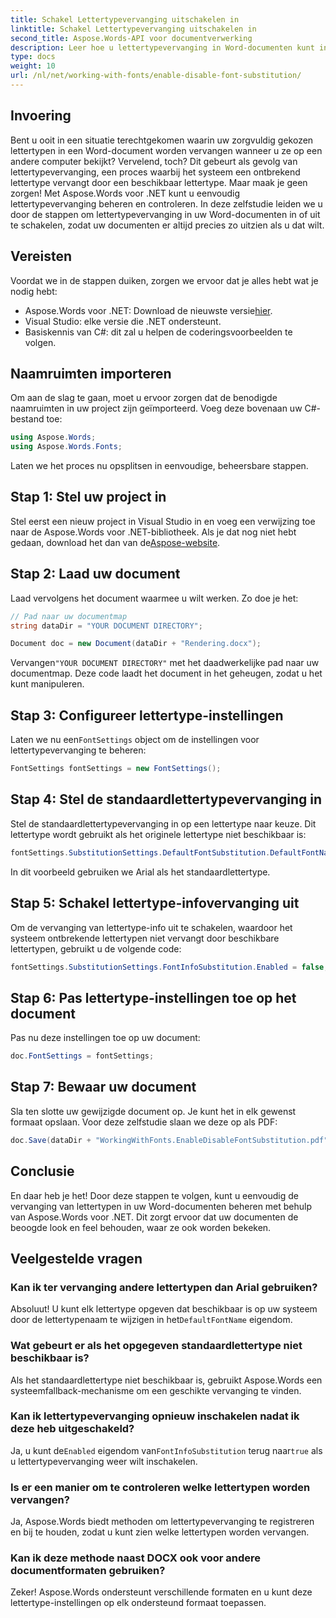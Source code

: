 ```yaml
---
title: Schakel Lettertypevervanging uitschakelen in
linktitle: Schakel Lettertypevervanging uitschakelen in
second_title: Aspose.Words-API voor documentverwerking
description: Leer hoe u lettertypevervanging in Word-documenten kunt in- of uitschakelen met Aspose.Words voor .NET. Zorg ervoor dat uw documenten er op alle platforms consistent uitzien.
type: docs
weight: 10
url: /nl/net/working-with-fonts/enable-disable-font-substitution/
---
```

## Invoering

Bent u ooit in een situatie terechtgekomen waarin uw zorgvuldig gekozen lettertypen in een Word-document worden vervangen wanneer u ze op een andere computer bekijkt? Vervelend, toch? Dit gebeurt als gevolg van lettertypevervanging, een proces waarbij het systeem een ontbrekend lettertype vervangt door een beschikbaar lettertype. Maar maak je geen zorgen! Met Aspose.Words voor .NET kunt u eenvoudig lettertypevervanging beheren en controleren. In deze zelfstudie leiden we u door de stappen om lettertypevervanging in uw Word-documenten in of uit te schakelen, zodat uw documenten er altijd precies zo uitzien als u dat wilt.

## Vereisten

Voordat we in de stappen duiken, zorgen we ervoor dat je alles hebt wat je nodig hebt:

-  Aspose.Words voor .NET: Download de nieuwste versie[hier](https://releases.aspose.com/words/net/).
- Visual Studio: elke versie die .NET ondersteunt.
- Basiskennis van C#: dit zal u helpen de coderingsvoorbeelden te volgen.

## Naamruimten importeren

Om aan de slag te gaan, moet u ervoor zorgen dat de benodigde naamruimten in uw project zijn geïmporteerd. Voeg deze bovenaan uw C#-bestand toe:

```csharp
using Aspose.Words;
using Aspose.Words.Fonts;
```

Laten we het proces nu opsplitsen in eenvoudige, beheersbare stappen.

## Stap 1: Stel uw project in

Stel eerst een nieuw project in Visual Studio in en voeg een verwijzing toe naar de Aspose.Words voor .NET-bibliotheek. Als je dat nog niet hebt gedaan, download het dan van de[Aspose-website](https://releases.aspose.com/words/net/).

## Stap 2: Laad uw document

Laad vervolgens het document waarmee u wilt werken. Zo doe je het:

```csharp
// Pad naar uw documentmap
string dataDir = "YOUR DOCUMENT DIRECTORY";

Document doc = new Document(dataDir + "Rendering.docx");
```

 Vervangen`"YOUR DOCUMENT DIRECTORY"` met het daadwerkelijke pad naar uw documentmap. Deze code laadt het document in het geheugen, zodat u het kunt manipuleren.

## Stap 3: Configureer lettertype-instellingen

 Laten we nu een`FontSettings` object om de instellingen voor lettertypevervanging te beheren:

```csharp
FontSettings fontSettings = new FontSettings();
```

## Stap 4: Stel de standaardlettertypevervanging in

Stel de standaardlettertypevervanging in op een lettertype naar keuze. Dit lettertype wordt gebruikt als het originele lettertype niet beschikbaar is:

```csharp
fontSettings.SubstitutionSettings.DefaultFontSubstitution.DefaultFontName = "Arial";
```

In dit voorbeeld gebruiken we Arial als het standaardlettertype.

## Stap 5: Schakel lettertype-infovervanging uit

Om de vervanging van lettertype-info uit te schakelen, waardoor het systeem ontbrekende lettertypen niet vervangt door beschikbare lettertypen, gebruikt u de volgende code:

```csharp
fontSettings.SubstitutionSettings.FontInfoSubstitution.Enabled = false;
```

## Stap 6: Pas lettertype-instellingen toe op het document

Pas nu deze instellingen toe op uw document:

```csharp
doc.FontSettings = fontSettings;
```

## Stap 7: Bewaar uw document

Sla ten slotte uw gewijzigde document op. Je kunt het in elk gewenst formaat opslaan. Voor deze zelfstudie slaan we deze op als PDF:

```csharp
doc.Save(dataDir + "WorkingWithFonts.EnableDisableFontSubstitution.pdf");
```

## Conclusie

En daar heb je het! Door deze stappen te volgen, kunt u eenvoudig de vervanging van lettertypen in uw Word-documenten beheren met behulp van Aspose.Words voor .NET. Dit zorgt ervoor dat uw documenten de beoogde look en feel behouden, waar ze ook worden bekeken.

## Veelgestelde vragen

### Kan ik ter vervanging andere lettertypen dan Arial gebruiken?

 Absoluut! U kunt elk lettertype opgeven dat beschikbaar is op uw systeem door de lettertypenaam te wijzigen in het`DefaultFontName` eigendom.

### Wat gebeurt er als het opgegeven standaardlettertype niet beschikbaar is?

Als het standaardlettertype niet beschikbaar is, gebruikt Aspose.Words een systeemfallback-mechanisme om een geschikte vervanging te vinden.

### Kan ik lettertypevervanging opnieuw inschakelen nadat ik deze heb uitgeschakeld?

 Ja, u kunt de`Enabled` eigendom van`FontInfoSubstitution` terug naar`true` als u lettertypevervanging weer wilt inschakelen.

### Is er een manier om te controleren welke lettertypen worden vervangen?

Ja, Aspose.Words biedt methoden om lettertypevervanging te registreren en bij te houden, zodat u kunt zien welke lettertypen worden vervangen.

### Kan ik deze methode naast DOCX ook voor andere documentformaten gebruiken?

Zeker! Aspose.Words ondersteunt verschillende formaten en u kunt deze lettertype-instellingen op elk ondersteund formaat toepassen.